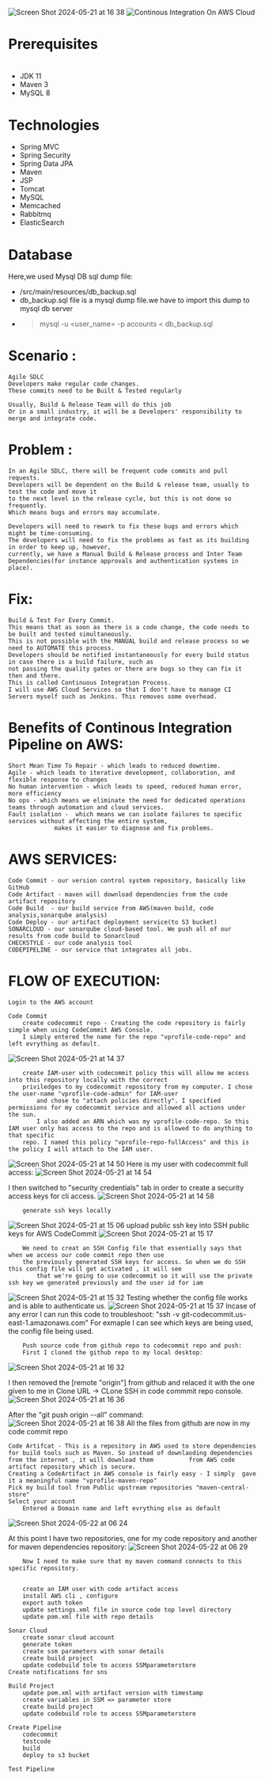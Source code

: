 ![Screen Shot 2024-05-21 at 16 38](https://github.com/Sequence-94/CI-AWS/assets/53806574/724a6098-f77e-421f-8de2-8fb026d26229)
![Continous Integration On AWS Cloud](https://github.com/Sequence-94/CI-AWS/assets/53806574/9f4171fc-9b17-411a-bcfe-ad3b5d038c39)


# Prerequisites
#
- JDK 11 
- Maven 3 
- MySQL 8

# Technologies 
- Spring MVC
- Spring Security
- Spring Data JPA
- Maven
- JSP
- Tomcat
- MySQL
- Memcached
- Rabbitmq
- ElasticSearch
# Database
Here,we used Mysql DB 
sql dump file:
- /src/main/resources/db_backup.sql
- db_backup.sql file is a mysql dump file.we have to import this dump to mysql db server
- > mysql -u <user_name> -p accounts < db_backup.sql

# Scenario :
	Agile SDLC
	Developers make regular code changes.
	These commits need to be Built & Tested regularly

	Usually, Build & Release Team will do this job
	Or in a small industry, it will be a Developers' responsibility to merge and integrate code.

# Problem :
	In an Agile SDLC, there will be frequent code commits and pull requests.
	Developers will be dependent on the Build & release team, usually to test the code and move it
	to the next level in the release cycle, but this is not done so frequently.
	Which means bugs and errors may accumulate.

	Developers will need to rework to fix these bugs and errors which might be time-consuming.
	The developers will need to fix the problems as fast as its building in order to keep up, however,
	currently, we have a Manual Build & Release process and Inter Team Dependencies(for instance approvals and authentication systems in place).

# Fix:
	Build & Test For Every Commit.
	This means that as soon as there is a code change, the code needs to be built and tested simultaneously.
	This is not possible with the MANUAL build and release process so we need to AUTOMATE this process.
	Developers should be notified instantaneously for every build status in case there is a build failure, such as 
	not passing the quality gates or there are bugs so they can fix it then and there.
	This is called Continuous Integration Process.
	I will use AWS Cloud Services so that I don't have to manage CI Servers myself such as Jenkins. This removes some overhead.

# Benefits of Continous Integration Pipeline on AWS:
	Short Mean Time To Repair - which leads to reduced downtime.
	Agile - which leads to iterative development, collaboration, and flexible response to changes
	No human intervention - which leads to speed, reduced human error, more efficiency
	No ops - which means we eliminate the need for dedicated operations teams through automation and cloud services.
	Fault isolation -  which means we can isolate failures to specific services without affecting the entire system, 
				 makes it easier to diagnose and fix problems.


# AWS SERVICES:
	Code Commit - our version control system repository, basically like GitHub
	Code Artifact - maven will download dependencies from the code artifact repository
	Code Build  - our build service from AWS(maven build, code analysis,sonarqube analysis)
	Code Deploy - our artifact deployment service(to S3 bucket)
	SONARCLOUD - our sonarqube cloud-based tool. We push all of our results from code build to Sonarcloud
	CHECKSTYLE - our code analysis tool
	CODEPIPELINE - our service that integrates all jobs.


# FLOW OF EXECUTION:

	Login to the AWS account

	Code Commit
		create codecommit repo - Creating the code repository is fairly simple when using CodeCommit AWS Console. 
  		I simply entered the name for the repo "vprofile-code-repo" and left evrything as default.
![Screen Shot 2024-05-21 at 14 37](https://github.com/Sequence-94/CI-AWS/assets/53806574/133f0762-c85a-4a53-92a6-b39cb56ff2f0)

		create IAM-user with codecommit policy this will allow me access into this repository locally with the correct
  		priviledges to my codecommit repository from my computer. I chose the user-name "vprofile-code-admin" for IAM-user
    		and chose to "attach policies directly". I specified permissions for my codecommit service and allowed all actions under the sun.
      		I also added an ARN which was my vprofile-code-repo. So this IAM user only has access to the repo and is allowed to do anything to that specific
		repo. I named this policy "vprofile-repo-fullAccess" and this is the policy I will attach to the IAM user.
![Screen Shot 2024-05-21 at 14 50](https://github.com/Sequence-94/CI-AWS/assets/53806574/912fea61-7947-496e-a316-91b3b64eadfe)
Here is my user with codecommit full access:
![Screen Shot 2024-05-21 at 14 54](https://github.com/Sequence-94/CI-AWS/assets/53806574/d7e07669-4945-44bc-8454-0f2f5281152b)

I then switched to "security credentials" tab in order to create a security access keys for cli access. 
![Screen Shot 2024-05-21 at 14 58](https://github.com/Sequence-94/CI-AWS/assets/53806574/f538844f-f9d1-41a5-b2bf-911aa462dddb)

		generate ssh keys locally 
![Screen Shot 2024-05-21 at 15 06](https://github.com/Sequence-94/CI-AWS/assets/53806574/781364e5-500c-4d86-a90d-918247bd04cf)
		upload public ssh key into SSH public keys for AWS CodeCommit
![Screen Shot 2024-05-21 at 15 17](https://github.com/Sequence-94/CI-AWS/assets/53806574/f6a3a127-2e40-4ef7-9ac7-d81f01178ffc)

		We need to creat an SSH Config file that essentially says that when we access our code commit repo then use 
  		the previously generated SSH keys for access. So when we do SSH this config file will get activated , it will see
    		that we're going to use codecommit so it will use the private ssh key we generated previously and the user id for iam
![Screen Shot 2024-05-21 at 15 32](https://github.com/Sequence-94/CI-AWS/assets/53806574/bea3a8c1-8522-4ff0-aa57-3672cf5cffb6)
		Testing whether the config file works and is able to authenticate us.
![Screen Shot 2024-05-21 at 15 37](https://github.com/Sequence-94/CI-AWS/assets/53806574/f63c60bf-88cb-4fbf-900a-128b6f2b0f63)
		Incase of any error I can run this code to troubleshoot:
  		"ssh -v git-codecommit.us-east-1.amazonaws.com"
    		For exmaple I can see which keys are being used, the config file being used.

		Push source code from github repo to codecommit repo and push:
  		First I cloned the github repo to my local desktop:
![Screen Shot 2024-05-21 at 16 32](https://github.com/Sequence-94/CI-AWS/assets/53806574/3ac098c3-3c59-4fee-82ca-d7639b5ce4fc)
   
I then removed the [remote "origin"] from github and relaced it with the one given to me in Clone URL -> CLone SSH in code commmit repo console.
![Screen Shot 2024-05-21 at 16 36](https://github.com/Sequence-94/CI-AWS/assets/53806574/02c43b66-5ce7-4de1-87dd-d3ff35dbbb8a)

After the "git push origin --all" command:
![Screen Shot 2024-05-21 at 16 38](https://github.com/Sequence-94/CI-AWS/assets/53806574/d2c1aadf-c56c-45ab-8852-a37bfd01c210)
All the files from github are now in my code commit repo


	Code Artifcat - This is a repository in AWS used to store dependencies for build tools such as Maven. So instead of downlaoding dependencies from the internet , it will download them 			from AWS code artifact repository which is secure.
 	Creating a CodeArtifact in AWS console is fairly easy - I simply  gave it a meaningful name "vprofile-maven-repo"
  	Pick my build tool from Public upstream repositories "maven-central-store"
   	Select your account
    	Entered a Domain name and left evrything else as default
![Screen Shot 2024-05-22 at 06 24](https://github.com/Sequence-94/CI-AWS/assets/53806574/979f986d-4e3d-44ec-8188-de6ea35fad98)

At this point I have two repositories, one for my code repository and another for maven dependencies repository:
![Screen Shot 2024-05-22 at 06 29](https://github.com/Sequence-94/CI-AWS/assets/53806574/662f905d-00c4-4b69-a4c4-ee2a1cc09d22)

		Now I need to make sure that my maven command connects to this specific repository.
  		
	
		create an IAM user with code artifact access
		install AWS cli , configure
		export auth token
		update settings.xml file in source code top level directory 
		update pom.xml file with repo details

	Sonar Cloud
		create sonar cloud account
		generate token
		create ssm parameters with sonar details
		create build project
		update codebuild tole to access SSMparameterstore
	Create notifications for sns

	Build Project
		update pom.xml with artifact version with timestamp
		create variables in SSM => parameter store
		create build project
		update codebuild role to access SSMparameterstore
		
	Create Pipeline
		codecommit
		testcode
		build
		deploy to s3 bucket

	Test Pipeline
		
